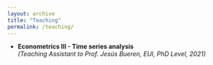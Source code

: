 ```yaml
---
layout: archive
title: "Teaching"
permalink: /teaching/
---
```



- **Econometrics III - Time series analysis**  
*(Teaching Assistant to Prof. Jesús Bueren, EUI, PhD Level, 2021)*

